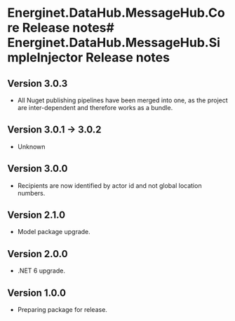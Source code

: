 # Energinet.DataHub.MessageHub.Core Release notes# Energinet.DataHub.MessageHub.SimpleInjector Release notes

## Version 3.0.3

- All Nuget publishing pipelines have been merged into one, as the project are inter-dependent and therefore works as a bundle.


## Version 3.0.1 -> 3.0.2

- Unknown

## Version 3.0.0

- Recipients are now identified by actor id and not global location numbers.

## Version 2.1.0

- Model package upgrade.

## Version 2.0.0

- .NET 6 upgrade.

## Version 1.0.0

- Preparing package for release.
